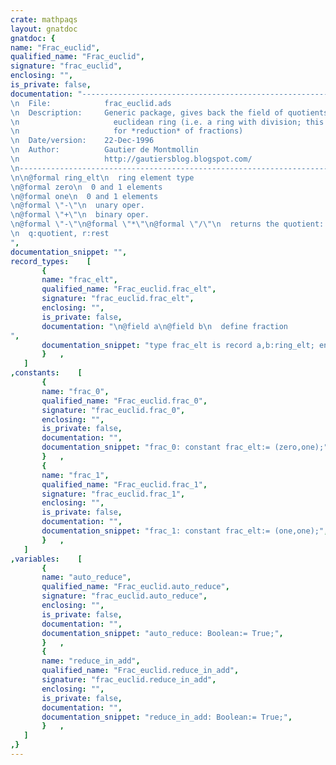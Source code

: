 ```yaml
---
crate: mathpaqs
layout: gnatdoc
gnatdoc: {
name: "Frac_euclid",
qualified_name: "Frac_euclid",
signature: "frac_euclid",
enclosing: "",
is_private: false,
documentation: "----------------------------------------------------------------------------\n  File:            frac_euclid.ads\n  Description:     Generic package, gives back the field of quotients of an\n                     euclidean ring (i.e. a ring with division; this allows\n                     for *reduction* of fractions)\n  Date/version:    22-Dec-1996\n  Author:          Gautier de Montmollin\n                   http://gautiersblog.blogspot.com/\n----------------------------------------------------------------------------\n\n@formal ring_elt\n  ring element type\n@formal zero\n  0 and 1 elements\n@formal one\n  0 and 1 elements\n@formal \"-\"\n  unary oper.\n@formal \"+\"\n  binary oper.\n@formal \"-\"\n@formal \"*\"\n@formal \"/\"\n  returns the quotient:  a= b*q + r\n  q:quotient, r:rest",
documentation_snippet: "",
record_types:    [
       {
       name: "frac_elt",
       qualified_name: "Frac_euclid.frac_elt",
       signature: "frac_euclid.frac_elt",
       enclosing: "",
       is_private: false,
       documentation: "\n@field a\n@field b\n  define fraction",
       documentation_snippet: "type frac_elt is record a,b:ring_elt; end record;",
       }   ,
   ]
,constants:    [
       {
       name: "frac_0",
       qualified_name: "Frac_euclid.frac_0",
       signature: "frac_euclid.frac_0",
       enclosing: "",
       is_private: false,
       documentation: "",
       documentation_snippet: "frac_0: constant frac_elt:= (zero,one);",
       }   ,
       {
       name: "frac_1",
       qualified_name: "Frac_euclid.frac_1",
       signature: "frac_euclid.frac_1",
       enclosing: "",
       is_private: false,
       documentation: "",
       documentation_snippet: "frac_1: constant frac_elt:= (one,one);",
       }   ,
   ]
,variables:    [
       {
       name: "auto_reduce",
       qualified_name: "Frac_euclid.auto_reduce",
       signature: "frac_euclid.auto_reduce",
       enclosing: "",
       is_private: false,
       documentation: "",
       documentation_snippet: "auto_reduce: Boolean:= True;",
       }   ,
       {
       name: "reduce_in_add",
       qualified_name: "Frac_euclid.reduce_in_add",
       signature: "frac_euclid.reduce_in_add",
       enclosing: "",
       is_private: false,
       documentation: "",
       documentation_snippet: "reduce_in_add: Boolean:= True;",
       }   ,
   ]
,}
---
```

